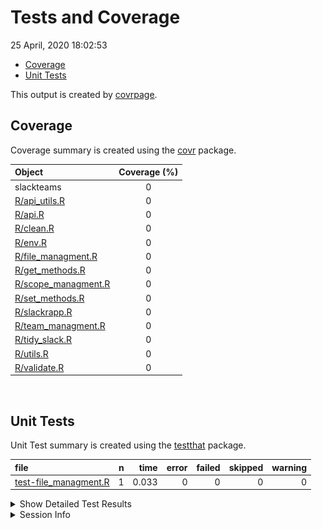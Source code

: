 Tests and Coverage
================
25 April, 2020 18:02:53

  - [Coverage](#coverage)
  - [Unit Tests](#unit-tests)

This output is created by
[covrpage](https://github.com/metrumresearchgroup/covrpage).

## Coverage

Coverage summary is created using the
[covr](https://github.com/r-lib/covr) package.

| Object                                         | Coverage (%) |
| :--------------------------------------------- | :----------: |
| slackteams                                     |      0       |
| [R/api\_utils.R](../R/api_utils.R)             |      0       |
| [R/api.R](../R/api.R)                          |      0       |
| [R/clean.R](../R/clean.R)                      |      0       |
| [R/env.R](../R/env.R)                          |      0       |
| [R/file\_managment.R](../R/file_managment.R)   |      0       |
| [R/get\_methods.R](../R/get_methods.R)         |      0       |
| [R/scope\_managment.R](../R/scope_managment.R) |      0       |
| [R/set\_methods.R](../R/set_methods.R)         |      0       |
| [R/slackrapp.R](../R/slackrapp.R)              |      0       |
| [R/team\_managment.R](../R/team_managment.R)   |      0       |
| [R/tidy\_slack.R](../R/tidy_slack.R)           |      0       |
| [R/utils.R](../R/utils.R)                      |      0       |
| [R/validate.R](../R/validate.R)                |      0       |

<br>

## Unit Tests

Unit Test summary is created using the
[testthat](https://github.com/r-lib/testthat) package.

| file                                                     | n |  time | error | failed | skipped | warning |
| :------------------------------------------------------- | -: | ----: | ----: | -----: | ------: | ------: |
| [test-file\_managment.R](testthat/test-file_managment.R) | 1 | 0.033 |     0 |      0 |       0 |       0 |

<details closed>

<summary> Show Detailed Test Results </summary>

| file                                                        | context         | test                 | status | n |  time |
| :---------------------------------------------------------- | :-------------- | :------------------- | :----- | -: | ----: |
| [test-file\_managment.R](testthat/test-file_managment.R#L2) | file\_managment | multiplication works | PASS   | 1 | 0.033 |

</details>

<details>

<summary> Session Info </summary>

| Field    | Value                               |                                                                                                                                                                                                                                                                    |
| :------- | :---------------------------------- | ------------------------------------------------------------------------------------------------------------------------------------------------------------------------------------------------------------------------------------------------------------------ |
| Version  | R version 3.6.3 (2020-02-29)        |                                                                                                                                                                                                                                                                    |
| Platform | x86\_64-apple-darwin15.6.0 (64-bit) | <a href="https://github.com/yonicd/slackteams/commit/b03f08e85f1596198a1d79ae02d278cdb8dc0c59/checks" target="_blank"><span title="Built on Github Actions">![](https://github.com/metrumresearchgroup/covrpage/blob/actions/inst/logo/gh.png?raw=true)</span></a> |
| Running  | macOS Catalina 10.15.4              |                                                                                                                                                                                                                                                                    |
| Language | en\_US                              |                                                                                                                                                                                                                                                                    |
| Timezone | UTC                                 |                                                                                                                                                                                                                                                                    |

| Package  | Version |
| :------- | :------ |
| testthat | 2.3.2   |
| covr     | 3.3.2   |
| covrpage | 0.0.71  |

</details>

<!--- Final Status : pass --->
